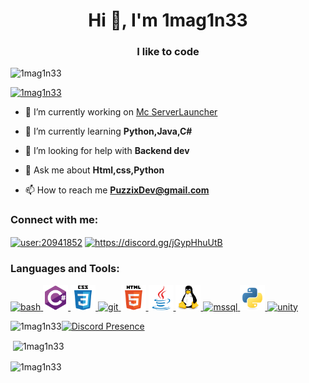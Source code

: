 <h1 align="center">Hi 👋, I'm 1mag1n33</h1>
<h3 align="center">I like to code</h3>

<p align="left"> <img src="https://komarev.com/ghpvc/?username=1mag1n33&label=Profile%20views&color=0e75b6&style=flat" alt="1mag1n33" /> </p>

<p align="left"> <a href="https://github.com/ryo-ma/github-profile-trophy"><img src="https://github-profile-trophy.vercel.app/?username=1mag1n33" alt="1mag1n33" /></a> </p>

- 🔭 I’m currently working on [Mc ServerLauncher](https://github.com/PuzzixDev/Serverlauncher)

- 🌱 I’m currently learning **Python,Java,C#**

- 🤝 I’m looking for help with **Backend dev**

- 💬 Ask me about **Html,css,Python**

- 📫 How to reach me **PuzzixDev@gmail.com**

<h3 align="left">Connect with me:</h3>
<p align="left">
<a href="https://stackoverflow.com/users/user:20941852" target="blank"><img align="center" src="https://raw.githubusercontent.com/rahuldkjain/github-profile-readme-generator/master/src/images/icons/Social/stack-overflow.svg" alt="user:20941852" height="30" width="40" /></a>
<a href="https://discord.gg/https://discord.gg/jGypHhuUtB" target="blank"><img align="center" src="https://raw.githubusercontent.com/rahuldkjain/github-profile-readme-generator/master/src/images/icons/Social/discord.svg" alt="https://discord.gg/jGypHhuUtB" height="30" width="40" /></a>
</p>

<h3 align="left">Languages and Tools:</h3>
<p align="left"> <a href="https://www.gnu.org/software/bash/" target="_blank" rel="noreferrer"> <img src="https://www.vectorlogo.zone/logos/gnu_bash/gnu_bash-icon.svg" alt="bash" width="40" height="40"/> </a> <a href="https://www.w3schools.com/cs/" target="_blank" rel="noreferrer"> <img src="https://raw.githubusercontent.com/devicons/devicon/master/icons/csharp/csharp-original.svg" alt="csharp" width="40" height="40"/> </a> <a href="https://www.w3schools.com/css/" target="_blank" rel="noreferrer"> <img src="https://raw.githubusercontent.com/devicons/devicon/master/icons/css3/css3-original-wordmark.svg" alt="css3" width="40" height="40"/> </a> <a href="https://git-scm.com/" target="_blank" rel="noreferrer"> <img src="https://www.vectorlogo.zone/logos/git-scm/git-scm-icon.svg" alt="git" width="40" height="40"/> </a> <a href="https://www.w3.org/html/" target="_blank" rel="noreferrer"> <img src="https://raw.githubusercontent.com/devicons/devicon/master/icons/html5/html5-original-wordmark.svg" alt="html5" width="40" height="40"/> </a> <a href="https://www.java.com" target="_blank" rel="noreferrer"> <img src="https://raw.githubusercontent.com/devicons/devicon/master/icons/java/java-original.svg" alt="java" width="40" height="40"/> </a> <a href="https://www.linux.org/" target="_blank" rel="noreferrer"> <img src="https://raw.githubusercontent.com/devicons/devicon/master/icons/linux/linux-original.svg" alt="linux" width="40" height="40"/> </a> <a href="https://www.microsoft.com/en-us/sql-server" target="_blank" rel="noreferrer"> <img src="https://www.svgrepo.com/show/303229/microsoft-sql-server-logo.svg" alt="mssql" width="40" height="40"/> </a> <a href="https://www.python.org" target="_blank" rel="noreferrer"> <img src="https://raw.githubusercontent.com/devicons/devicon/master/icons/python/python-original.svg" alt="python" width="40" height="40"/> </a> <a href="https://unity.com/" target="_blank" rel="noreferrer"> <img src="https://www.vectorlogo.zone/logos/unity3d/unity3d-icon.svg" alt="unity" width="40" height="40"/> </a> </p>

<p><img align="left" src="https://github-readme-stats.vercel.app/api/top-langs?username=1mag1n33&show_icons=true&locale=en&layout=compact" alt="1mag1n33" /></p>

[![Discord Presence](https://lanyard.cnrad.dev/api/979251202942447656)](https://discord.com/users/979251202942447656)

<p>&nbsp;<img align="center" src="https://github-readme-stats.vercel.app/api?username=1mag1n33&show_icons=true&locale=en" alt="1mag1n33" /></p>

<p><img align="center" src="https://github-readme-streak-stats.herokuapp.com/?user=1mag1n33&" alt="1mag1n33" /></p>
